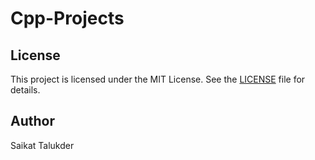 # Cpp-Projects

## License
This project is licensed under the MIT License. See the [LICENSE](LICENSE) file for details.

## Author
Saikat Talukder
